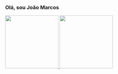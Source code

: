### Olá, sou João Marcos

<div>
  <a href="https://github.com/joaombem">
  <img height="170em" src="https://github-readme-stats.vercel.app/api?username=joaombem&show_icons=true&theme=merko&include_all_commits=true&count_private=true"/>
  <img height="170em" src="https://github-readme-stats.vercel.app/api/top-langs/?username=joaombem&layout=compact&langs_count=7&theme=merko"/>
</div>
